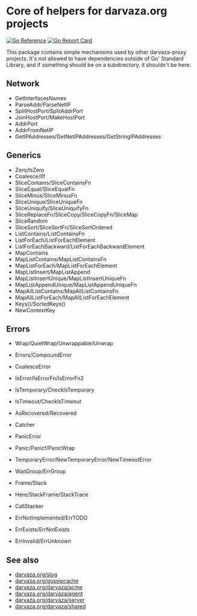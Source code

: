 # Core of helpers for darvaza.org projects

[![Go Reference][godoc-badge]][godoc]
[![Go Report Card][goreport-badge]][goreport]

This package contains simple mechanisms used by other darvaza-proxy projects.
It's not allowed to have dependencies outside of Go' Standard Library, and if something
should be on a subdirectory, it shouldn't be here.

[godoc]: https://pkg.go.dev/darvaza.org/core
[godoc-badge]: https://pkg.go.dev/badge/darvaza.org/core.svg
[goreport]: https://goreportcard.com/report/darvaza.org/core
[goreport-badge]: https://goreportcard.com/badge/darvaza.org/core

## Network

* GetInterfacesNames
* ParseAddr/ParseNetIP
* SplitHostPort/SplitAddrPort
* JoinHostPort/MakeHostPort
* AddrPort
* AddrFromNetIP
* GetIPAddresses/GetNetIPAddresses/GetStringIPAddresses

## Generics

* Zero/IsZero
* Coalesce/IIf
* SliceContains/SliceContainsFn
* SliceEqual/SliceEqualFn
* SliceMinus/SliceMinusFn
* SliceUnique/SliceUniqueFn
* SliceUniquify/SliceUniquifyFn
* SliceReplaceFn/SliceCopy/SliceCopyFn/SliceMap
* SliceRandom
* SliceSort/SliceSortFn/SliceSortOrdered
* ListContains/ListContainsFn
* ListForEach/ListForEachElement
* ListForEachBackward/ListForEachBackwardElement
* MapContains
* MapListContains/MapListContainsFn
* MapListForEach/MapListForEachElement
* MapListInsert/MapListAppend
* MapListInsertUnique/MapListInsertUniqueFn
* MapListAppendUnique/MapListAppendUniqueFn
* MapAllListContains/MapAllListContainsFn
* MapAllListForEach/MapAllListForEachElement
* Keys()/SortedKeys()
* NewContextKey

## Errors

* Wrap/QuietWrap/Unwrappable/Unwrap
* Errors/CompoundError
* CoalesceError
* IsError/IsErrorFn/IsErrorFn2
* IsTemporary/CheckIsTemporary
* IsTimeout/CheckIsTimeout
* AsRecovered/Recovered
* Catcher
* PanicError
* Panic/Panicf/PanicWrap
* TemporaryError/NewTemporaryError/NewTimeoutError
* WaitGroup/ErrGroup
* Frame/Stack
* Here/StackFrame/StackTrace
* CallStacker

* ErrNotImplemented/ErrTODO
* ErrExists/ErrNotExists
* ErrInvalid/ErrUnknown

## See also

* [darvaza.org/slog](https://pkg.go.dev/darvaza.org/slog)
* [darvaza.org/gossipcache](https://pkg.go.dev/darvaza.org/gossipcache)
* [darvaza.org/darvaza/acme](https://pkg.go.dev/darvaza.org/darvaza/acme)
* [darvaza.org/darvaza/agent](https://pkg.go.dev/darvaza.org/darvaza/agent)
* [darvaza.org/darvaza/server](https://pkg.go.dev/darvaza.org/darvaza/server)
* [darvaza.org/darvaza/shared](https://pkg.go.dev/darvaza.org/darvaza/shared)

